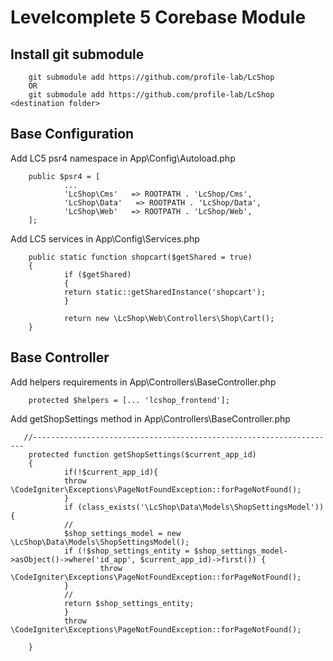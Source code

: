 # Levelcomplete 5 Corebase Module


## Install git submodule

        git submodule add https://github.com/profile-lab/LcShop
        OR 
        git submodule add https://github.com/profile-lab/LcShop <destination folder>

## Base Configuration 


Add LC5 psr4 namespace in App\Config\Autoload.php
        
        public $psr4 = [
                ...
                'LcShop\Cms'   => ROOTPATH . 'LcShop/Cms',
                'LcShop\Data'   => ROOTPATH . 'LcShop/Data',
                'LcShop\Web'   => ROOTPATH . 'LcShop/Web',
        ];



Add LC5 services in App\Config\Services.php


        public static function shopcart($getShared = true)
        {
                if ($getShared)
                {
                return static::getSharedInstance('shopcart');
                }

                return new \LcShop\Web\Controllers\Shop\Cart();
        }

## Base Controller 

Add helpers requirements in App\Controllers\BaseController.php

        protected $helpers = [... 'lcshop_frontend'];

Add getShopSettings method in App\Controllers\BaseController.php

       //--------------------------------------------------------------------
        protected function getShopSettings($current_app_id)
        {
                if(!$current_app_id){
                throw \CodeIgniter\Exceptions\PageNotFoundException::forPageNotFound();
                }
                if (class_exists('\LcShop\Data\Models\ShopSettingsModel')) {
                // 
                $shop_settings_model = new \LcShop\Data\Models\ShopSettingsModel();
                if (!$shop_settings_entity = $shop_settings_model->asObject()->where('id_app', $current_app_id)->first()) {
                        throw \CodeIgniter\Exceptions\PageNotFoundException::forPageNotFound();
                }
                // 
                return $shop_settings_entity;
                }
                throw \CodeIgniter\Exceptions\PageNotFoundException::forPageNotFound();

        }
